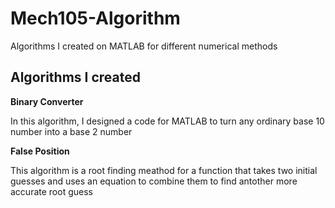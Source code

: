 # Mech105-Algorithm
Algorithms I created on MATLAB for different numerical methods 

## Algorithms I created

**Binary Converter**

In this algorithm, I designed a code for MATLAB to turn any ordinary base 10 number into a base 2 number

**False Position**

This algorithm is a root finding meathod for a function that takes two initial guesses and uses an equation to combine them to find antother more accurate root guess

